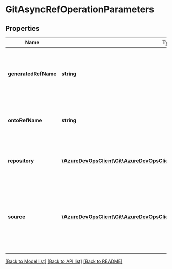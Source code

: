 # GitAsyncRefOperationParameters

## Properties
Name | Type | Description | Notes
------------ | ------------- | ------------- | -------------
**generatedRefName** | **string** | Proposed target branch name for the cherry pick or revert operation. | [optional] 
**ontoRefName** | **string** | The target branch for the cherry pick or revert operation. | [optional] 
**repository** | [**\AzureDevOpsClient\Git\AzureDevOpsClient\Git\Model\GitRepository**](GitRepository.md) | The git repository for the cherry pick or revert operation. | [optional] 
**source** | [**\AzureDevOpsClient\Git\AzureDevOpsClient\Git\Model\GitAsyncRefOperationSource**](GitAsyncRefOperationSource.md) | Details about the source of the cherry pick or revert operation (e.g. A pull request or a specific commit). | [optional] 

[[Back to Model list]](../README.md#documentation-for-models) [[Back to API list]](../README.md#documentation-for-api-endpoints) [[Back to README]](../README.md)


